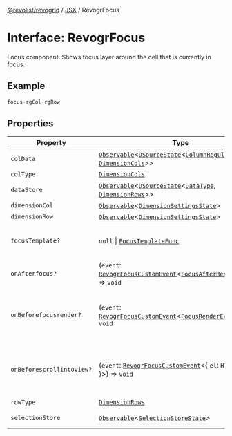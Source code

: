 [@revolist/revogrid](README.md) / [JSX](Namespace.JSX.md) / RevogrFocus

# Interface: RevogrFocus

Focus component. Shows focus layer around the cell that is currently in focus.

## Example

```ts
focus-rgCol-rgRow
```

## Properties

| Property | Type | Description | Defined in |
| ------ | ------ | ------ | ------ |
| `colData` | [`Observable`](TypeAlias.Observable.md)\<[`DSourceState`](TypeAlias.DSourceState.md)\<[`ColumnRegular`](Interface.ColumnRegular.md), [`DimensionCols`](TypeAlias.DimensionCols.md)\>\> | Column source | [src/components.d.ts:1720](https://github.com/revolist/revogrid/blob/13683f406d4444f1320602b1f5f5b66b213da3f8/src/components.d.ts#L1720) |
| `colType` | [`DimensionCols`](TypeAlias.DimensionCols.md) | Column type | [src/components.d.ts:1724](https://github.com/revolist/revogrid/blob/13683f406d4444f1320602b1f5f5b66b213da3f8/src/components.d.ts#L1724) |
| `dataStore` | [`Observable`](TypeAlias.Observable.md)\<[`DSourceState`](TypeAlias.DSourceState.md)\<[`DataType`](TypeAlias.DataType.md), [`DimensionRows`](TypeAlias.DimensionRows.md)\>\> | Data rows source | [src/components.d.ts:1728](https://github.com/revolist/revogrid/blob/13683f406d4444f1320602b1f5f5b66b213da3f8/src/components.d.ts#L1728) |
| `dimensionCol` | [`Observable`](TypeAlias.Observable.md)\<[`DimensionSettingsState`](Interface.DimensionSettingsState.md)\> | Dimension settings X | [src/components.d.ts:1732](https://github.com/revolist/revogrid/blob/13683f406d4444f1320602b1f5f5b66b213da3f8/src/components.d.ts#L1732) |
| `dimensionRow` | [`Observable`](TypeAlias.Observable.md)\<[`DimensionSettingsState`](Interface.DimensionSettingsState.md)\> | Dimension settings Y | [src/components.d.ts:1736](https://github.com/revolist/revogrid/blob/13683f406d4444f1320602b1f5f5b66b213da3f8/src/components.d.ts#L1736) |
| `focusTemplate?` | `null` \| [`FocusTemplateFunc`](TypeAlias.FocusTemplateFunc.md) | Focus template custom function. Can be used to render custom focus layer. | [src/components.d.ts:1740](https://github.com/revolist/revogrid/blob/13683f406d4444f1320602b1f5f5b66b213da3f8/src/components.d.ts#L1740) |
| `onAfterfocus?` | (`event`: [`RevogrFocusCustomEvent`](Interface.RevogrFocusCustomEvent.md)\<[`FocusAfterRenderEvent`](Interface.FocusAfterRenderEvent.md)\>) => `void` | Used to setup properties after focus was rendered | [src/components.d.ts:1744](https://github.com/revolist/revogrid/blob/13683f406d4444f1320602b1f5f5b66b213da3f8/src/components.d.ts#L1744) |
| `onBeforefocusrender?` | (`event`: [`RevogrFocusCustomEvent`](Interface.RevogrFocusCustomEvent.md)\<[`FocusRenderEvent`](Interface.FocusRenderEvent.md)\>) => `void` | Before focus render event. Can be prevented by event.preventDefault(). If preventDefault used slot will be rendered. | [src/components.d.ts:1748](https://github.com/revolist/revogrid/blob/13683f406d4444f1320602b1f5f5b66b213da3f8/src/components.d.ts#L1748) |
| `onBeforescrollintoview?` | (`event`: [`RevogrFocusCustomEvent`](Interface.RevogrFocusCustomEvent.md)\<\{ `el`: `HTMLElement`; \}\>) => `void` | Before focus changed verify if it's in view and scroll viewport into this view Can be prevented by event.preventDefault() | [src/components.d.ts:1752](https://github.com/revolist/revogrid/blob/13683f406d4444f1320602b1f5f5b66b213da3f8/src/components.d.ts#L1752) |
| `rowType` | [`DimensionRows`](TypeAlias.DimensionRows.md) | Row type | [src/components.d.ts:1756](https://github.com/revolist/revogrid/blob/13683f406d4444f1320602b1f5f5b66b213da3f8/src/components.d.ts#L1756) |
| `selectionStore` | [`Observable`](TypeAlias.Observable.md)\<[`SelectionStoreState`](TypeAlias.SelectionStoreState.md)\> | Selection, range, focus for selection | [src/components.d.ts:1760](https://github.com/revolist/revogrid/blob/13683f406d4444f1320602b1f5f5b66b213da3f8/src/components.d.ts#L1760) |
